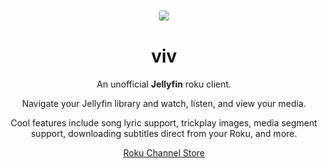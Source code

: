 <p align="center"><img src="https://raw.githubusercontent.com/1hitsong/viv/master/images/channel-poster_fhd.jpg" style="border: 1px solid #eee; border-radius: 4px" /></p>

<h1 align="center">viv</h1>
<p align="center">An unofficial <strong>Jellyfin</strong> roku client.</p>
<p align="center">Navigate your Jellyfin library and watch, listen, and view your media.</p>
<p align="center">Cool features include song lyric support, trickplay images, media segment support, downloading subtitles direct from your Roku, and more.</p>
<p align="center"><a href="https://channelstore.roku.com/details/80d6198927c29fe1a562d4400a712c63/viv">Roku Channel Store</a></p>
